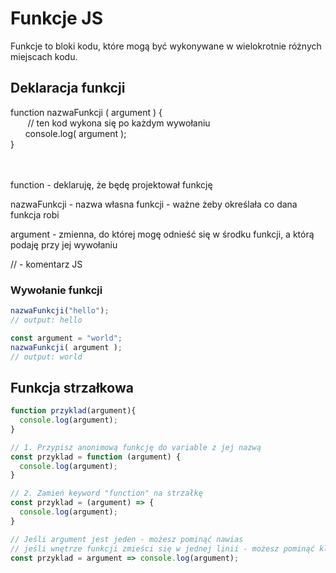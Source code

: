 # Funkcje JS
Funkcje to bloki kodu, które mogą być wykonywane w wielokrotnie różnych miejscach kodu.
## Deklaracja funkcji
<div class="exampleTagsContainer">
  <div class="exampleTag">
    <span style="color:var(--green);">function</span>
    <span style="color:var(--red);">nazwaFunkcji</span>
    <span>( </span>
    <span style="color:var(--pink);">argument</span>
    <span> )</span>
    <span style="color:var(--blue);">{</span><br />
    &nbsp;&nbsp;&nbsp;&nbsp;&nbsp;&nbsp;
    <span style="color:var(--yellow);">// ten kod wykona się po każdym wywołaniu</span><br />
    &nbsp;&nbsp;&nbsp;&nbsp;&nbsp;&nbsp;<span>console.log(</span>
    <span style="color:var(--pink);">argument</span>
    <span>);</span><br />
    <span style="color:var(--blue);">}</span>
  </div>
</div>
<br />
<br />

<span style="color:var(--green);">function</span> - deklaruję, że będę projektował funkcję

<span style="color:var(--red);">nazwaFunkcji</span> - nazwa własna funkcji - ważne żeby określała co dana funkcja robi

<span style="color:var(--pink);">argument</span> - zmienna, do której mogę odnieść się w środku funkcji, a którą podaję przy jej wywołaniu

<span style="color:var(--yellow);">//</span> - komentarz JS

### Wywołanie funkcji
```js
nazwaFunkcji("hello");
// output: hello

const argument = "world";
nazwaFunkcji( argument );
// output: world
```
## Funkcja strzałkowa
```js
function przyklad(argument){
  console.log(argument);
}    

// 1. Przypisz anonimową funkcję do variable z jej nazwą
const przyklad = function (argument) {
  console.log(argument);
}    

// 2. Zamień keyword "function" na strzałkę
const przyklad = (argument) => {
  console.log(argument);
}    

// Jeśli argument jest jeden - możesz pominąć nawias
// jeśli wnętrze funkcji zmieści się w jednej linii - możesz pominąć klamry
const przyklad = argument => console.log(argument);
```